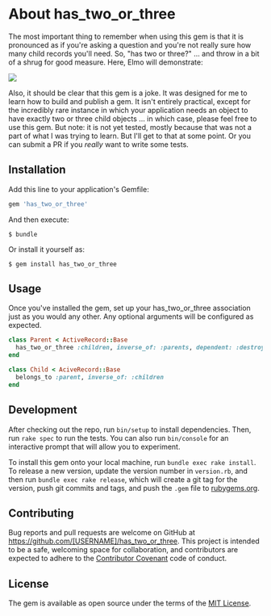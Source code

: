 # About has_two_or_three

The most important thing to remember when using this gem is that it is pronounced as if you're asking a question and you're not really sure how many child records you'll need. So, "has two or three?" ... and throw in a bit of a shrug for good measure. Here, Elmo will demonstrate:

![](https://media.giphy.com/media/jPAdK8Nfzzwt2/giphy.gif?response_id=591f38c1bf7cf91970c7adc7)

Also, it should be clear that this gem is a joke. It was designed for me to learn how to build and publish a gem. It isn't entirely practical, except for the incredibly rare instance in which your application needs an object to have exactly two or three child objects ... in which case, please feel free to use this gem. But note: it is not yet tested, mostly because that was not a part of what I was trying to learn. But I'll get to that at some point. Or you can submit a PR if you _really_ want to write some tests.

## Installation

Add this line to your application's Gemfile:

```ruby
gem 'has_two_or_three'
```

And then execute:

    $ bundle

Or install it yourself as:

    $ gem install has_two_or_three

## Usage

Once you've installed the gem, set up your has_two_or_three association just as you would any other. Any optional arguments will be configured as expected.

```ruby
class Parent < ActiveRecord::Base
  has_two_or_three :children, inverse_of: :parents, dependent: :destroy
end

class Child < AciveRecord::Base
  belongs_to :parent, inverse_of: :children
end
```

## Development

After checking out the repo, run `bin/setup` to install dependencies. Then, run `rake spec` to run the tests. You can also run `bin/console` for an interactive prompt that will allow you to experiment.

To install this gem onto your local machine, run `bundle exec rake install`. To release a new version, update the version number in `version.rb`, and then run `bundle exec rake release`, which will create a git tag for the version, push git commits and tags, and push the `.gem` file to [rubygems.org](https://rubygems.org).

## Contributing

Bug reports and pull requests are welcome on GitHub at https://github.com/[USERNAME]/has_two_or_three. This project is intended to be a safe, welcoming space for collaboration, and contributors are expected to adhere to the [Contributor Covenant](http://contributor-covenant.org) code of conduct.


## License

The gem is available as open source under the terms of the [MIT License](http://opensource.org/licenses/MIT).


